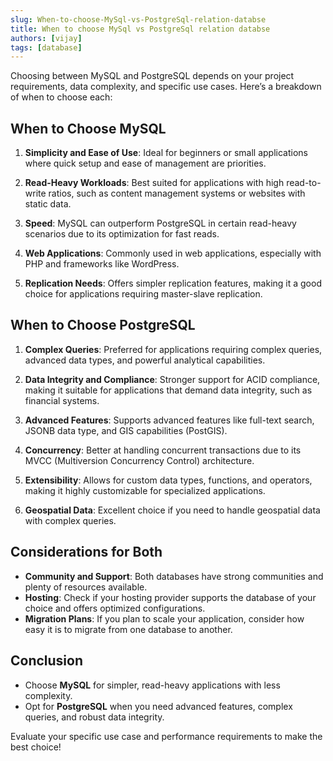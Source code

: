 ```yaml
---
slug: When-to-choose-MySql-vs-PostgreSql-relation-databse
title: When to choose MySql vs PostgreSql relation databse
authors: [vijay]
tags: [database]
---
```


Choosing between MySQL and PostgreSQL depends on your project requirements, data complexity, and specific use cases. Here’s a breakdown of when to choose each:

## **When to Choose MySQL**

1. **Simplicity and Ease of Use**: Ideal for beginners or small applications where quick setup and ease of management are priorities.
<!-- truncate -->

2. **Read-Heavy Workloads**: Best suited for applications with high read-to-write ratios, such as content management systems or websites with static data.

3. **Speed**: MySQL can outperform PostgreSQL in certain read-heavy scenarios due to its optimization for fast reads.

4. **Web Applications**: Commonly used in web applications, especially with PHP and frameworks like WordPress.

5. **Replication Needs**: Offers simpler replication features, making it a good choice for applications requiring master-slave replication.

## **When to Choose PostgreSQL**

1. **Complex Queries**: Preferred for applications requiring complex queries, advanced data types, and powerful analytical capabilities.

2. **Data Integrity and Compliance**: Stronger support for ACID compliance, making it suitable for applications that demand data integrity, such as financial systems.

3. **Advanced Features**: Supports advanced features like full-text search, JSONB data type, and GIS capabilities (PostGIS).

4. **Concurrency**: Better at handling concurrent transactions due to its MVCC (Multiversion Concurrency Control) architecture.

5. **Extensibility**: Allows for custom data types, functions, and operators, making it highly customizable for specialized applications.

6. **Geospatial Data**: Excellent choice if you need to handle geospatial data with complex queries.

## **Considerations for Both**

- **Community and Support**: Both databases have strong communities and plenty of resources available.
- **Hosting**: Check if your hosting provider supports the database of your choice and offers optimized configurations.
- **Migration Plans**: If you plan to scale your application, consider how easy it is to migrate from one database to another.

## **Conclusion**

- Choose **MySQL** for simpler, read-heavy applications with less complexity.
- Opt for **PostgreSQL** when you need advanced features, complex queries, and robust data integrity.

Evaluate your specific use case and performance requirements to make the best choice!
